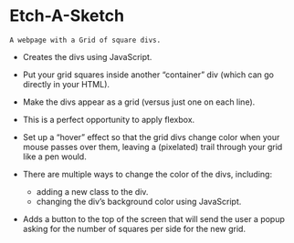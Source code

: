 # Etch-A-Sketch

`A webpage with a Grid of square divs.`

- Creates the divs using JavaScript.
- Put your grid squares inside another “container” div (which can go directly in your HTML).
- Make the divs appear as a grid (versus just one on each line). 
- This is a perfect opportunity to apply flexbox.
- Set up a “hover” effect so that the grid divs change color when your mouse passes over them, leaving a (pixelated) trail through your grid like a pen would.
- There are multiple ways to change the color of the divs, including:
    - adding a new class to the div.
    - changing the div’s background color using JavaScript.

- Adds a button to the top of the screen that will send the user a popup asking for the number of squares per side for the new grid.

